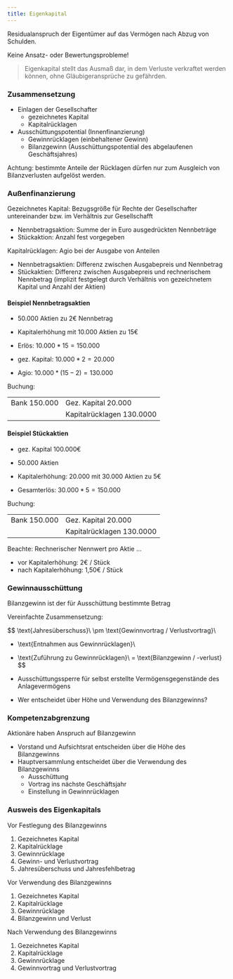 ```yaml
---
title: Eigenkapital
---
```

Residualanspruch der Eigentümer auf das Vermögen nach Abzug von Schulden.

Keine Ansatz- oder Bewertungsprobleme!

> Eigenkapital stellt das Ausmaß dar, in dem Verluste verkraftet werden können, ohne Gläubigeransprüche zu gefährden.

### Zusammensetzung
- Einlagen der Gesellschafter
  - gezeichnetes Kapital
  - Kapitalrücklagen
- Ausschüttungspotential (Innenfinanzierung)
  - Gewinnrücklagen (einbehaltener Gewinn)
  - Bilanzgewinn (Ausschüttungspotential des abgelaufenen Geschäftsjahres)

Achtung: bestimmte Anteile der Rücklagen dürfen nur zum Ausgleich von Bilanzverlusten aufgelöst werden.


### Außenfinanzierung
Gezeichnetes Kapital: Bezugsgröße für Rechte der Gesellschafter untereinander bzw. im Verhältnis zur Gesellschafft
- Nennbetragsaktion: Summe der in Euro ausgedrückten Nennbeträge
- Stückaktion: Anzahl fest vorgegeben

Kapitalrücklagen: Agio bei der Ausgabe von Anteilen
- Nennbetragsaktien: Differenz zwischen Ausgabepreis und Nennbetrag
- Stückaktien: Differenz zwischen Ausgabepreis und rechnerischem Nennbetrag (implizit festgelegt durch Verhältnis von gezeichnetem Kapital und Anzahl der Aktien)

#### Beispiel Nennbetragsaktien
- 50.000 Aktien zu 2€ Nennbetrag
- Kapitalerhöhung mit 10.000 Aktien zu 15€  

- Erlös: $10.000 * 15 = 150.000$
- gez. Kapital: $10.000 * 2 = 20.000$
- Agio: $10.000 * (15 - 2) = 130.000$

Buchung:

| | |
--- | --- |
Bank 150.000 | Gez. Kapital 20.000
| | Kapitalrücklagen 130.0000 |

#### Beispiel Stückaktien
- gez. Kapital 100.000€
- 50.000 Aktien
- Kapitalerhöhung: 20.000 mit 30.000 Aktien zu 5€

- Gesamterlös: $30.000 * 5 = 150.000$

Buchung:

| | |
--- | --- |
Bank 150.000 | Gez. Kapital 20.000
| | Kapitalrücklagen 130.0000 |


Beachte: Rechnerischer Nennwert pro Aktie ...
- vor Kapitalerhöhung: 2€ / Stück
- nach Kapitalerhöhung: 1,50€ / Stück

### Gewinnausschüttung
Bilanzgewinn ist der für Ausschüttung bestimmte Betrag

Vereinfachte Zusammensetzung:

$$
\text{Jahresüberschuss}\\
\pm \text{Gewinnvortrag / Verlustvortrag}\\
+ \text{Entnahmen aus Gewinnrücklagen}\\
- \text{Zuführung zu Gewinnrücklagen}\\
= \text{Bilanzgewinn / -verlust}
$$

- Ausschüttungssperre für selbst erstellte Vermögensgegenstände des Anlagevermögens
- Wer entscheidet über Höhe und Verwendung des Bilanzgewinns?

### Kompetenzabgrenzung
Aktionäre haben Anspruch auf Bilanzgewinn
- Vorstand und Aufsichtsrat entscheiden über die Höhe des Bilanzgewinns
- Hauptversammlung entscheidet über die Verwendung des Bilanzgewinns
  - Ausschüttung
  - Vortrag ins nächste Geschäftsjahr
  - Einstellung in Gewinnrücklagen
  
### Ausweis des Eigenkapitals
Vor Festlegung des Bilanzgewinns
1. Gezeichnetes Kapital
2. Kapitalrücklage
3. Gewinnrücklage
4. Gewinn- und Verlustvortrag
5. Jahresüberschuss und Jahresfehlbetrag

Vor Verwendung des Bilanzgewinns
1. Gezeichnetes Kapital
2. Kapitalrücklage
3. Gewinnrücklage
4. Bilanzgewinn und Verlust

Nach Verwendung des Bilanzgewinns
1. Gezeichnetes Kapital
2. Kapitalrücklage
3. Gewinnrücklage
4. Gewinnvortrag und Verlustvortrag 
